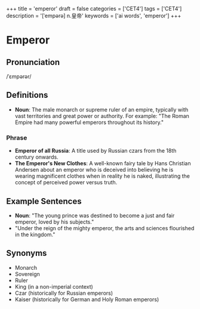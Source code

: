 +++
title = 'emperor'
draft = false
categories = ['CET4']
tags = ['CET4']
description = '[ˈempərə] n.皇帝'
keywords = ['ai words', 'emperor']
+++

# Emperor

## Pronunciation
/ˈɛmpərər/

## Definitions
- **Noun**: The male monarch or supreme ruler of an empire, typically with vast territories and great power or authority. For example: "The Roman Empire had many powerful emperors throughout its history."

### Phrase
- **Emperor of all Russia**: A title used by Russian czars from the 18th century onwards.
- **The Emperor's New Clothes**: A well-known fairy tale by Hans Christian Andersen about an emperor who is deceived into believing he is wearing magnificent clothes when in reality he is naked, illustrating the concept of perceived power versus truth.
  
## Example Sentences
- **Noun**: "The young prince was destined to become a just and fair emperor, loved by his subjects."
- "Under the reign of the mighty emperor, the arts and sciences flourished in the kingdom."

## Synonyms
- Monarch
- Sovereign
- Ruler
- King (in a non-imperial context)
- Czar (historically for Russian emperors)
- Kaiser (historically for German and Holy Roman emperors)
